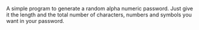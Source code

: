 A simple program to generate a random alpha numeric password. 
Just give it the length and the total number of characters, numbers and symbols you want in your password.

